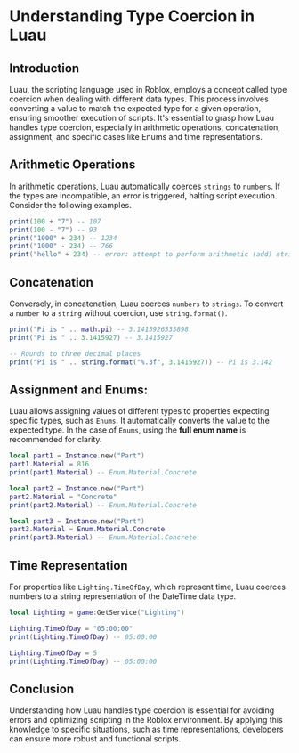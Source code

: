 # Understanding Type Coercion in Luau

## Introduction

Luau, the scripting language used in Roblox, employs a concept called type coercion when dealing with different data types. This process involves converting a value to match the expected type for a given operation, ensuring smoother execution of scripts. It's essential to grasp how Luau handles type coercion, especially in arithmetic operations, concatenation, assignment, and specific cases like Enums and time representations.

## Arithmetic Operations

In arithmetic operations, Luau automatically coerces `strings` to `numbers`. If the types are incompatible, an error is triggered, halting script execution. Consider the following examples.

```lua
print(100 + "7") -- 107
print(100 - "7") -- 93
print("1000" + 234) -- 1234
print("1000" - 234) -- 766
print("hello" + 234) -- error: attempt to perform arithmetic (add) string and number
```

## Concatenation

Conversely, in concatenation, Luau coerces `numbers` to `strings`. To convert a `number` to a `string` without coercion, use `string.format()`.

```lua
print("Pi is " .. math.pi) -- 3.1415926535898
print("Pi is " .. 3.1415927) -- 3.1415927

-- Rounds to three decimal places
print("Pi is " .. string.format("%.3f", 3.1415927)) -- Pi is 3.142
```

## Assignment and Enums:

Luau allows assigning values of different types to properties expecting specific types, such as `Enums`. It automatically converts the value to the expected type. In the case of `Enums`, using the **full enum name** is recommended for clarity.

```lua
local part1 = Instance.new("Part")
part1.Material = 816
print(part1.Material) -- Enum.Material.Concrete

local part2 = Instance.new("Part")
part2.Material = "Concrete"
print(part2.Material) -- Enum.Material.Concrete

local part3 = Instance.new("Part")
part3.Material = Enum.Material.Concrete
print(part3.Material) -- Enum.Material.Concrete
```

## Time Representation

For properties like `Lighting.TimeOfDay`, which represent time, Luau coerces numbers to a string representation of the DateTime data type.

```lua
local Lighting = game:GetService("Lighting")

Lighting.TimeOfDay = "05:00:00"
print(Lighting.TimeOfDay) -- 05:00:00

Lighting.TimeOfDay = 5
print(Lighting.TimeOfDay) -- 05:00:00
```

## Conclusion

Understanding how Luau handles type coercion is essential for avoiding errors and optimizing scripting in the Roblox environment. By applying this knowledge to specific situations, such as time representations, developers can ensure more robust and functional scripts.
